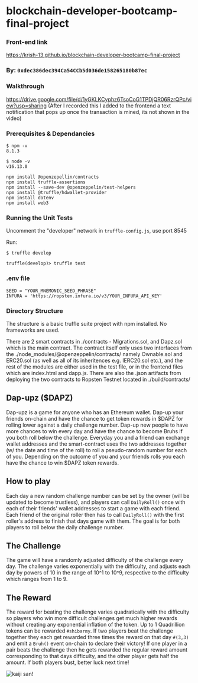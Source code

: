# blockchain-developer-bootcamp-final-project

### Front-end link
https://krish-13.github.io/blockchain-developer-bootcamp-final-project


### By: `0xdec386dec394Ca54CCb5d036de158265180b87ec`


### Walkthrough
https://drive.google.com/file/d/1yGKLKCyphz6TsoCoG1TPDjQR06RzrQPc/view?usp=sharing
(After I recorded this I added to the frontend a text notification that pops up once the transaction is mined, its not shown in the video)


### Prerequisites & Dependancies

    $ npm -v
    8.1.3

    $ node -v
    v16.13.0

    npm install @openzepellin/contracts 
    npm install truffle-assertions 
    npm install --save-dev @openzeppelin/test-helpers
    npm install @truffle/hdwallet-provider
    npm install dotenv
    npm install web3

### Running the Unit Tests

Uncomment the "developer" network in `truffle-config.js`, use port 8545

Run:

    $ truffle develop

    truffle(develop)> truffle test

### .env file
    SEED = "YOUR_MNEMONIC_SEED_PHRASE"
    INFURA = 'https://ropsten.infura.io/v3/YOUR_INFURA_API_KEY'


### Directory Structure

The structure is a basic truffle suite project with npm installed. No frameworks are used. 

There are 2 smart contracts in ./contracts - Migrations.sol, and Dapz.sol which is the main contract. The contract itself only uses two interfaces from the ./node_modules/@openzeppelin/contracts/ namely Ownable.sol and ERC20.sol (as well as all of its inheritences e.g. IERC20.sol etc.), and the rest of the modules are either used in the test file, or in the frontend files which are index.html and dapp.js. There are also the .json artifacts from deploying the two contracts to Ropsten Testnet located in ./build/contracts/
## Dap-upz ($DAPZ)

Dap-upz is a game for anyone who has an Ethereum wallet. Dap-up your friends on-chain and have the chance to get token rewards in $DAPZ for rolling lower against a daily challenge number. Dap-up new people to have more chances to win every day and have the chance to become Bruhs if you both roll below the challenge. Everyday you and a friend can exchange wallet addresses and the smart-contract uses the two addresses together (w/ the date and time of the roll) to roll a pseudo-random number for each of you. Depending on the outcome of you and your friends rolls you each have the chance to win $DAPZ token rewards. 

## How to play

Each day a new random challenge number can be set by the owner (will be updated to become trustless), and players can call `DailyRoll()` once with each of their friends' wallet addresses to start a game with each friend. Each friend of the original roller then has to call `DailyRoll()` with the first roller's address to finish that days game with them. The goal is for both players to roll below the daily challenge number.

## The Challenge

The game will have a randomly adjusted difficulty of the challenge every day. The challenge varies exponentially with the difficulty, and adjusts each day by powers of 10 in the range of 10^1 to 10^9, respective to the difficulty which ranges from 1 to 9. 

## The Reward

The reward for beating the challenge varies quadratically with the difficulty so players who win more difficult challenges get much higher rewards without creating any exponential inflation of the token. Up to 1 Quadrillion tokens can be rewarded `#shibarmy`. If two players beat the challenge together they each get rewarded three times the reward on that day `#(3,3)` and emit a `Bruh()` event on-chain to declare their victory! If one player in a pair beats the challenge then he gets rewarded the regular reward amount corresponding to that days difficulty, and the other player gets half the amount. If both players bust, better luck next time!

![kaiji san!](https://cdn1.mangasail.net/sites/default/files/manga/2/186431//20160630051740672.jpg)
